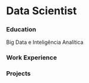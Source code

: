 # Data Scientist

### Education
Big Data e Inteligência Analítica

### Work Experience
### Projects
